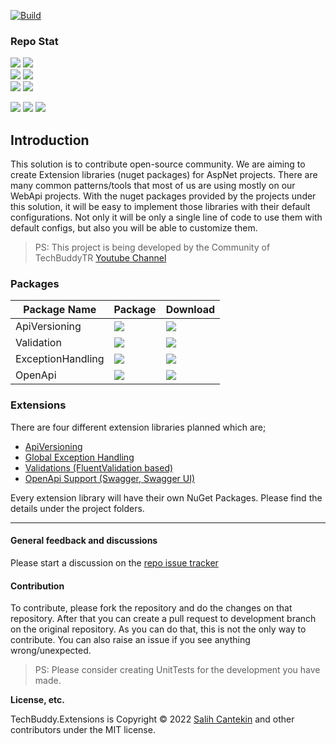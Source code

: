 [![Build](https://github.com/TechBuddyTR/TechBuddy.Extensions/actions/workflows/rb.yml/badge.svg?branch=master)]()

### Repo Stat

[![](https://img.shields.io/github/commit-activity/m/techbuddytr/TechBuddy.Extensions?style=for-the-badge)](https://github.com/TechBuddyTR/TechBuddy.Extensions/commits/dev)
[![](https://img.shields.io/github/contributors/TechBuddyTR/TechBuddy.Extensions?style=for-the-badge)](https://github.com/TechBuddyTR/TechBuddy.Extensions/graphs/contributors)  
[![](https://img.shields.io/github/issues-pr/TechBuddyTR/TechBuddy.Extensions?style=for-the-badge)](https://github.com/TechBuddyTR/TechBuddy.Extensions/pulls)
[![](https://img.shields.io/github/issues-pr-closed/TechBuddyTR/TechBuddy.Extensions?style=for-the-badge)](https://github.com/TechBuddyTR/TechBuddy.Extensions/pulls?q=is%3Apr+is%3Aclosed)  
[![](https://img.shields.io/github/issues-raw/TechBuddyTR/TechBuddy.Extensions?style=for-the-badge)](https://github.com/TechBuddyTR/TechBuddy.Extensions/issues)
[![](https://img.shields.io/github/issues-closed/TechBuddyTR/TechBuddy.Extensions?style=for-the-badge)](https://github.com/TechBuddyTR/TechBuddy.Extensions/issues?q=is%3Aissue+is%3Aclosed)

[![](https://img.shields.io/github/repo-size/TechBuddyTR/TechBuddy.Extensions?style=for-the-badge)]()
[![](https://img.shields.io/github/languages/code-size/TechBuddyTR/TechBuddy.Extensions?style=for-the-badge)]()
[![](https://img.shields.io/github/directory-file-count/TechBuddyTR/TechBuddy.Extensions?style=for-the-badge)]() 



## Introduction

This solution is to contribute open-source community. We are aiming to create Extension libraries (nuget packages) for AspNet projects.
There are many common patterns/tools that most of us are using mostly on our WebApi projects. 
With the nuget packages provided by the projects under this solution, it will be easy to implement those libraries with their default configurations.
Not only it will be only a single line of code to use them with default configs, but also you will be able to customize them.

> PS: This project is being developed by the Community of TechBuddyTR [Youtube Channel](https://www.youtube.com/c/TechBuddyTR)


### Packages

| Package Name | Package | Download |
| ------------- | ------------- | ------------- |
| ApiVersioning | [![](https://img.shields.io/nuget/v/TechBuddy.Extensions.AspNetCore.ApiVersioning?style=for-the-badge)](https://www.nuget.org/packages/TechBuddy.Extensions.AspNetCore.ApiVersioning) | [![](https://img.shields.io/nuget/dt/TechBuddy.Extensions.AspNetCore.ApiVersioning?style=for-the-badge)](https://www.nuget.org/packages/TechBuddy.Extensions.AspNetCore.ApiVersioning/) |
| Validation | [![](https://img.shields.io/nuget/v/TechBuddy.Extensions.Validation?style=for-the-badge)](https://www.nuget.org/packages/TechBuddy.Extensions.Validation) | [![](https://img.shields.io/nuget/dt/TechBuddy.Extensions.Validation?style=for-the-badge)](https://www.nuget.org/packages/TechBuddy.Extensions.Validation/) |
| ExceptionHandling | [![](https://img.shields.io/nuget/v/TechBuddy.Extensions.AspNetCore.ExceptionHandling?style=for-the-badge)](https://www.nuget.org/packages/TechBuddy.Extensions.AspNetCore.ExceptionHandling) | [![](https://img.shields.io/nuget/dt/TechBuddy.Extensions.AspNetCore.ExceptionHandling?style=for-the-badge)](https://www.nuget.org/packages/TechBuddy.Extensions.AspNetCore.ExceptionHandling/) |
| OpenApi | [![](https://img.shields.io/nuget/v/TechBuddy.Extensions.OpenApi?style=for-the-badge)](https://www.nuget.org/packages/TechBuddy.Extensions.OpenApi) | [![](https://img.shields.io/nuget/dt/TechBuddy.Extensions.OpenApi?style=for-the-badge)](https://www.nuget.org/packages/TechBuddy.Extensions.OpenApi) |


### Extensions

There are four different extension libraries planned which are;

 - [ApiVersioning](https://github.com/TechBuddyTR/TechBuddy.Extensions/tree/dev/src/ApiVersioningExtension/ApiVersioningExtension)
 - [Global Exception Handling](https://github.com/TechBuddyTR/TechBuddy.Extensions/tree/dev/src/ExceptionHandlingExtension/ExceptionHandlingExtension)
 - [Validations (FluentValidation based)](https://github.com/TechBuddyTR/TechBuddy.Extensions/tree/dev/src/ValidationExtension/ValidationExtension)
 - [OpenApi Support (Swagger, Swagger UI)](https://github.com/TechBuddyTR/TechBuddy.Extensions/tree/master/src/SwaggerExtension/SwaggerExtension)


Every extension library will have their own NuGet Packages. Please find the details under the project folders.

----


#### General feedback and discussions
Please start a discussion on the [repo issue tracker](https://github.com/TechBuddyTR/TechBuddy.Extensions/issues)

#### Contribution

To contribute, please fork the repository and do the changes on that repository. After that you can create a pull request to development branch on the original repository.
As you can do that, this is not the only way to contribute. You can also raise an issue if you see anything wrong/unexpected.

> PS: Please consider creating UnitTests for the development you have made.



**License, etc.**

TechBuddy.Extensions is Copyright © 2022 [Salih Cantekin](https://github.com/salihcantekin) and other contributors under the MIT license.

